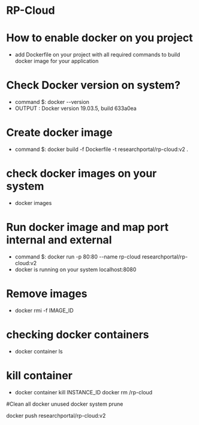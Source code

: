 # RP-Cloud


# How to enable docker on you project
 * add Dockerfile  on your project with all required commands to build docker image for your application 


# Check Docker version on system?
  * command $: docker --version
  * OUTPUT : Docker version 19.03.5, build 633a0ea

# Create docker image
 * command $: docker build -f Dockerfile -t researchportal/rp-cloud:v2 .

# check docker images on your system
 * docker images
 
# Run docker image and map port internal and external 
* command $: docker run  -p 80:80  --name rp-cloud researchportal/rp-cloud:v2
* docker is running on your system localhost:8080


# Remove images
* docker rmi -f IMAGE_ID

# checking docker containers
 * docker container ls

# kill container
* docker container kill INSTANCE_ID
docker rm /rp-cloud


#Clean all docker unused 
docker system prune



docker push researchportal/rp-cloud:v2